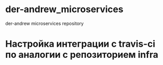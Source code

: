 # der-andrew_microservices
der-andrew microservices repository

# Настройка интеграции с travis-ci по аналогии с репозиторием infra
